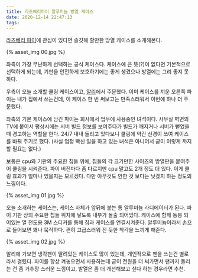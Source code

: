 ```yaml
---
title: 라즈베리파이 알루미늄 방열 케이스
date: 2020-12-14 22:47:13
tags:
---
```


[라즈베리 파이](https://www.raspberrypi.org)에 관심이 있다면 솔깃해 할만한 방열 케이스를 소개해본다.

{% asset_img 00.jpg %}

좌측이 가장 무난하게 선택하는 공식 케이스다. 케이스에 큰 뜻(?)이 없다면 기본적으로 선택하게 되는데, 기판을 안전하게 보호하기에는 좋게 생겼으나 방열에는 그리 좋지 못하다. 

우측이 오늘 소개할 쿨링 케이스이고, [알리](https://ko.aliexpress.com/item/4000883790409.html?spm=a2g0s.9042311.0.0.527c4c4d0YwtGm)에서 주문했다. 이미 케이스를 끼운 오른쪽 파이는 내가 집에서 쓰는건데, 이 케이스 한 번 써보고는 만족스러워서 이번에 하나 더 주문했다.

좌측의 기본 케이스에 담긴 파이는 회사에서 업무에 사용중인 녀석이다. 사무실 벽면의 TV에 붙어서 평상시에는 서버 빌드 정보를 보여주다가 빌드가 깨지거나 서버가 뻗었을 때 경고하는 역할을 한다. 24/7 내내 돌리고 있다보니 쿨링에 약간 신경이 쓰여 케이스를 바꿔 주기로 했다. (사실 엄청 빡신 일을 하고 있는 녀석은 아니어서 굳이 이렇게 까지 할 필요는 없다.)

보통은 cpu와 기판의 주요한 칩들 위에, 칩들의 각 크기만한 사이즈의 방열판을 붙여주어 쿨링을 시켜준다. 파이 버전마다 좀 다르지만 cpu 말고도 2개 정도 더 있다. 이게 쿨링 효과가 얼마나 있을지는 모르겠다. 다만 아무것도 안한 것 보다는 낫겠지 하는 정도의 느낌이다.

{% asset_img 01.jpg %}

오늘 소개하는 케이스는, 케이스 자체가 앞뒤에 붙는 통 알루미늄 라디에이터가 된다. 파이 기판 상의 주요한 칩들 위치에 닿도록 내부가 돌출 되어있다. 케이스에 함께 동봉 되어있는 열 전도용 3M 스티커를 통해 칩과 케이스를 연결시켜준다. 알루미늄이라서 손으로 들어보면 꽤나 묵직하다. 괜히 고급스러워 진 듯한 착각을 느끼게 해준다.

{% asset_img 02.jpg %}

알리에 가보면 냉각팬이 딸려있는 케이스도 많이 있는데, 개인적으로 팬을 쓰는건 별로라서 걸렀다. 파이를 항상 켜놓으면서 사용하는데 굳이 전원을 더 써가면서 팬까지 돌리는 건 좀 거추장 스러운 느낌이고, 발열은 좀 더 개선해보고 싶다 하는 경우라면 추천.

